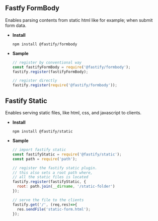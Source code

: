 ## Fastfy FormBody
Enables parsing contents from static html like for example; when submit form data.

- **Install**
    ```
    npm install @fastify/formbody
    ```

- **Sample**
    ```js
    // register by conventional way
    const fastifyFormBody = require('@fastify/formbody');
    fastify.register(fastifyFormBody);

    // register directly
    fastify.register(require('@fastify/formbody'));
    ```

## Fastify Static

Enables serving static files, like html, css, and javascript to clients.

- **Install**
    ```
    npm install @fastify/static
    ```

- **Sample**
    ```js
    // import fastify static
    const fastifyStatic = require('@fastify/static');
    const path = require('path');

    // register the fastify static plugin.
    // this also sets a root path where,
    // all the static files is located
    fastify.register(fastifyStatic, {
      root: path.join(__dirname, '/static-folder')
    });

    // serve the file to the clients
    fastify.get('/', (req,res)=>{
      res.sendFile('static-form.html');
    });
    ```

